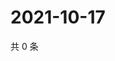 # 2021-10-17

共 0 条

<!-- BEGIN WEIBO -->
<!-- 最后更新时间 Sun Oct 17 2021 16:00:46 GMT+0800 (China Standard Time) -->

<!-- END WEIBO -->
